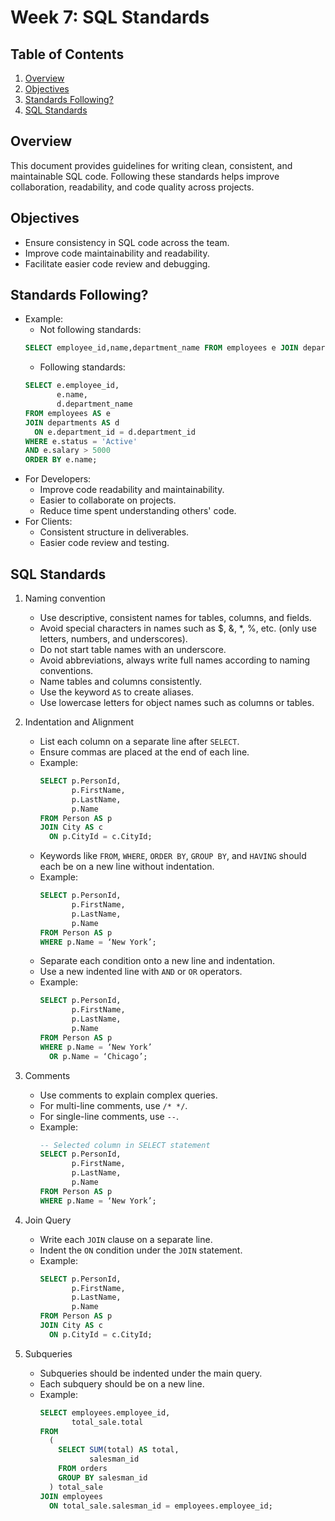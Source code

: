 # Week 7: SQL Standards

## Table of Contents
<ol>
    <li><a href="#overview">Overview</a></li>
    <li><a href="#objectives">Objectives</a></li>
    <li><a href="#standards-following?">Standards Following?</a></li>
    <li><a href="#sql-standards">SQL Standards</a></li>
</ol>

## Overview
This document provides guidelines for writing clean, consistent, and maintainable SQL code. 
Following these standards helps improve collaboration, readability, and code quality across projects.

## Objectives
- Ensure consistency in SQL code across the team.
- Improve code maintainability and readability.
- Facilitate easier code review and debugging.

## Standards Following?
- Example: 
  - Not following standards:
  ```sql
  SELECT employee_id,name,department_name FROM employees e JOIN departments d ON e.department_id=d.department_id WHERE e.status='Active' AND e.salary>5000 ORDER BY e.name;
  ```
  - Following standards:
  ```sql
  SELECT e.employee_id,
         e.name,
         d.department_name
  FROM employees AS e
  JOIN departments AS d 
    ON e.department_id = d.department_id
  WHERE e.status = 'Active'
  AND e.salary > 5000
  ORDER BY e.name;
  ```
- For Developers:
  - Improve code readability and maintainability.
  - Easier to collaborate on projects.
  - Reduce time spent understanding others' code.
- For Clients:
  - Consistent structure in deliverables.
  - Easier code review and testing.

## SQL Standards
1. Naming convention
   - Use descriptive, consistent names for tables, columns, and fields.
   - Avoid special characters in names such as $, &, *, %, etc. (only use letters, numbers, and underscores).
   - Do not start table names with an underscore.
   - Avoid abbreviations, always write full names according to naming conventions.
   - Name tables and columns consistently.
   - Use the keyword `AS` to create aliases.
   - Use lowercase letters for object names such as columns or tables.

2. Indentation and Alignment
   - List each column on a separate line after `SELECT`.
   - Ensure commas are placed at the end of each line.
   - Example: 
     ```sql
     SELECT p.PersonId,
            p.FirstName,
            p.LastName,
            p.Name
     FROM Person AS p
     JOIN City AS c
       ON p.CityId = c.CityId;
     ```
   - Keywords like `FROM`, `WHERE`, `ORDER BY`, `GROUP BY`, and `HAVING` should each be on a new line without indentation.
   - Example:
     ```sql
     SELECT p.PersonId,
            p.FirstName,
            p.LastName,
            p.Name
     FROM Person AS p
     WHERE p.Name = ‘New York’;
     ```
   - Separate each condition onto a new line and indentation.
   - Use a new indented line with `AND` or `OR` operators.
   - Example:
     ```sql
     SELECT p.PersonId,
            p.FirstName,
            p.LastName,
            p.Name
     FROM Person AS p
     WHERE p.Name = ‘New York’
       OR p.Name = ‘Chicago’;
     ```
3. Comments
   - Use comments to explain complex queries.
   - For multi-line comments, use `/* */`.
   - For single-line comments, use `--`.
   - Example:
     ```sql
     -- Selected column in SELECT statement
     SELECT p.PersonId, 
            p.FirstName,       
            p.LastName,         
            p.Name              
     FROM Person AS p
     WHERE p.Name = ‘New York’;
     ```
4. Join Query
   - Write each `JOIN` clause on a separate line.
   - Indent the `ON` condition under the `JOIN` statement.
   - Example:
     ```sql
     SELECT p.PersonId, 
            p.FirstName,       
            p.LastName,         
            p.Name             
     FROM Person AS p
     JOIN City AS c 
       ON p.CityId = c.CityId;
     ```
4. Subqueries
   - Subqueries should be indented under the main query.
   - Each subquery should be on a new line.
   - Example:
     ```sql
     SELECT employees.employee_id,
            total_sale.total
     FROM 
       (
         SELECT SUM(total) AS total,
                salesman_id
         FROM orders
         GROUP BY salesman_id
       ) total_sale
     JOIN employees 
       ON total_sale.salesman_id = employees.employee_id;
     ```